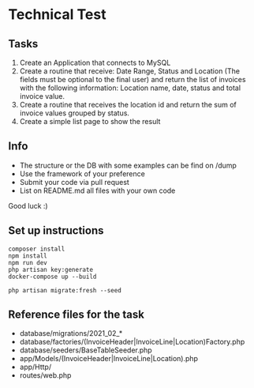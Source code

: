 # Technical Test

## Tasks
1. Create an Application that connects to MySQL
2. Create a routine that receive: Date Range, Status and Location (The fields must be optional to the final user) and return the list of invoices with the following information: Location name, date, status and total invoice value.
3. Create a routine that receives the location id and return the sum of invoice values grouped by status.
4. Create a simple list page to show the result

## Info
- The structure or the DB with some examples can be find on /dump
- Use the framework of your preference
- Submit your code via pull request
- List on README.md all files with your own code

Good luck :)


## Set up instructions
```
composer install
npm install
npm run dev
php artisan key:generate
docker-compose up --build

php artisan migrate:fresh --seed
```

## Reference files for the task

* database/migrations/2021_02_*
* database/factories/(InvoiceHeader|InvoiceLine|Location)Factory.php
* database/seeders/BaseTableSeeder.php
* app/Models/(InvoiceHeader|InvoiceLine|Location).php
* app/Http/
* routes/web.php
